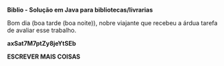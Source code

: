 ﻿**Biblio - Solução em Java para bibliotecas/livrarias**

Bom dia (boa tarde (boa noite)), nobre viajante que recebeu a árdua tarefa de avaliar esse trabalho. 


**axSat7M7ptZy8jeYtSEb**

**ESCREVER MAIS COISAS**